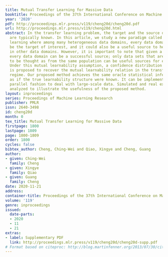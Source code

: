 ```yaml
---
title: Mutual Transfer Learning for Massive Data
booktitle: Proceedings of the 37th International Conference on Machine Learning
year: '2020'
pdf: http://proceedings.mlr.press/v119/cheng20d/cheng20d.pdf
url: http://proceedings.mlr.press/v119/cheng20d.html
abstract: In the transfer learning problem, the target and the source data domains
  are typically known. In this article, we study a new paradigm called mutual transfer
  learning where among many heterogeneous data domains, every data domain could potentially
  be the target of interest, and it could also be a useful source to help the learning
  in other data domains. However, it is important to note that given a target not
  every data domain can be a successful source; only data sets that are similar enough
  to be thought as from the same population can be useful sources for each other.
  Under this mutual learnability assumption, a confidence distribution fusion approach
  is proposed to recover the mutual learnability relation in the transfer learning
  regime. Our proposed method achieves the same oracle statistical inferential accuracy
  as if the true learnability structure were known. It can be implemented in an efficient
  parallel fashion to deal with large-scale data. Simulated and real examples are
  analyzed to illustrate the usefulness of the proposed method.
layout: inproceedings
series: Proceedings of Machine Learning Research
publisher: PMLR
issn: 2640-3498
id: cheng20d
month: 0
tex_title: Mutual Transfer Learning for Massive Data
firstpage: 1800
lastpage: 1809
page: 1800-1809
order: 1800
cycles: false
bibtex_author: Cheng, Ching-Wei and Qiao, Xingye and Cheng, Guang
author:
- given: Ching-Wei
  family: Cheng
- given: Xingye
  family: Qiao
- given: Guang
  family: Cheng
date: 2020-11-21
address: 
container-title: Proceedings of the 37th International Conference on Machine Learning
volume: '119'
genre: inproceedings
issued:
  date-parts:
  - 2020
  - 11
  - 21
extras:
- label: Supplementary PDF
  link: http://proceedings.mlr.press/v119/cheng20d/cheng20d-supp.pdf
# Format based on citeproc: http://blog.martinfenner.org/2013/07/30/citeproc-yaml-for-bibliographies/
---
```

